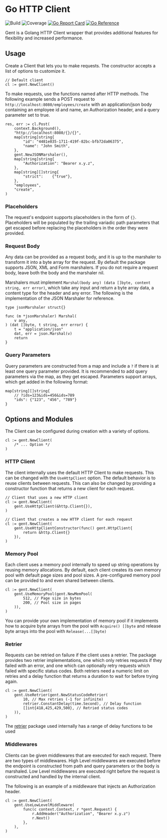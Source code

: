 # Go HTTP Client

![Build](https://github.com/soreing/gent/actions/workflows/build_status.yaml/badge.svg)
![Coverage](https://img.shields.io/endpoint?url=https://gist.githubusercontent.com/Soreing/4b6f950f01f3e6e5b9ed17b268664538/raw/gent)
[![Go Report Card](https://goreportcard.com/badge/github.com/Soreing/gent)](https://goreportcard.com/report/github.com/Soreing/gent)
[![Go Reference](https://pkg.go.dev/badge/github.com/Soreing/gent.svg)](https://pkg.go.dev/github.com/Soreing/gent)

Gent is a Golang HTTP Client wrapper that provides additional features for flexibility and increased performance.

## Usage

Create a Client that lets you to make requests. The constructor accepts a list of options to customize it.

```golang
// Default client
cl := gent.NewClient()
```

To make requests, use the functions named after HTTP methods. The following example sends a POST request to `http://localhost:8080/employees/create` with an application/json body containing an employee id and name, an Authorization header, and a query parameter set to true.

```golang
res, err := cl.Post(
    context.Background(),
    "http://localhost:8080/{}/{}",
    map[string]string{
        "id": "4481e035-1711-419f-82bc-bfb72da06375",
        "name": "John Smith",
    },
    gent.NewJSONMarshaler(),
    map[string]string{
 		"Authorization": "Bearer x.y.z",
	},
    map[string][]string{
 		"strict":    {"true"},
 	},
    "employees",
    "create",
)
```

### Placeholders

The request's endpoint supports placeholders in the form of `{}`. Placeholders will be populated by the trailing variadic path parameters that get escaped before replacing the placeholders in the order they were provided.

### Request Body

Any data can be provided as a request body, and it is up to the marshaler to transform it into a byte array for the request. By default the package supports JSON, XML and Form marshalers. If you do not require a request body, leave both the body and the marshaler nil.

Marshalers must implement `Marshal(body any) (data []byte, content string, err error)`, which take any input and return a byte array data, a content type for the header and any error. The following is the implementation of the JSON Marshaler for reference.

```golang
type jsonMarshaler struct{}

func (m *jsonMarshaler) Marshal(
    v any,
) (dat []byte, t string, err error) {
	t = "application/json"
	dat, err = json.Marshal(v)
	return
}
```

### Query Parameters

Query parameters are constructed from a map and include a `?` if there is at least one query parameter provided. It is recommended to add query parameters via the map, as they get escaped. Parameters support arrays, which get added in the following format: 

```golang
map[string][]string{
    // ?ids=123&ids=456&ids=789
    "ids": {"123", "456", "789"}
}
```

## Options and Modules

The Client can be configured during creation with a variety of options.
```golang
cl := gent.NewClient(
    /* ... Option */
)
```

### HTTP Client

The client internally uses the default HTTP Client to make requests. This can be changed with the `UseHttpClient` option. The default behavior is to reuse clients between requests. This can also be changed by providing a constructor function that returns a new client for each request.

```golang
// Client that uses a new HTTP client
cl := gent.NewClient(
    gent.UseHttpClient(&http.Client{}),
)
```

```golang
// Client that creates a new HTTP client for each request
cl := gent.NewClient(
    gent.UseHttpClientConstructor(func() gent.HttpClient{
        return &http.Client{}
    }),
)
```

### Memory Pool

Each client uses a memory pool internally to speed up string operations by reusing memory allocations. By default, each client creates its own memory pool with default page sizes and pool sizes. A pre-configured memory pool can be provided to and even shared between clients.

```golang
cl := gent.NewClient(
    gent.UseMemoryPool(gent.NewMemPool(
        512, // Page size in bytes
        200, // Pool size in pages
    )),
)
```

You can provide your own implementation of memory pool if it implements how to acquire byte arrays from the pool with `Acquire() []byte` and release byte arrays into the pool with `Release(...[]byte)`

### Retrier

Requests can be retried on failure if the client uses a retrier. The package provides two retrier implementations, one which only retries requests if they failed with an error, and one which can optionally retry requests which failed with specific status codes. Both retriers need a numeric limit on retries and a delay function that returns a duration to wait for before trying again.

```golang
cl := gent.NewClient(
    gent.UseRetrier(gent.NewStatusCodeRetrier(
        10, // Max retries (-1 for infinite)
        retrier.ConstantDelay(time.Second), // Delay function
        []int{418,425,429,500}, // Retried status codes
    )),
)
```

The [retrier](https://github.com/Soreing/retrier) package used internally has a range of delay functions to be used

### Middlewares

Clients can be given middlewares that are executed for each request. There are two types of middlewares. High Level middlewares are executed before the endpoint is constructed from path and query parameters or the body is marshaled. Low Level middlewares are executed right before the request is constructed and handled by the internal client. 

The following is an example of a middleware that injects an Authorization header.
```golang
cl := gent.NewClient(
    gent.UseLowLevelMiddleware(
        func(c context.Context, r *gent.Request) {
            r.AddHeader("Authorization", "Bearer x.y.z")
            r.Next()
        },
    ),
)
```